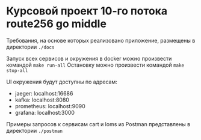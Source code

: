 # Курсовой проект 10-го потока route256 go middle


Требования, на основе которых реализовано приложение, размещены в директории `./docs`

Запуск всех сервисов и окружения в docker можно произвести командой `make run-all`
Остановку можно произвести командой `make stop-all`

UI окружения будут доступны по адресам:
- jaeger: localhost:16686
- kafka: localhost:8080
- prometheus: localhost:9090
- grafana: localhost:3000

Примеры запросов к сервисам cart и loms из Postman представлены в директории `./postman`
